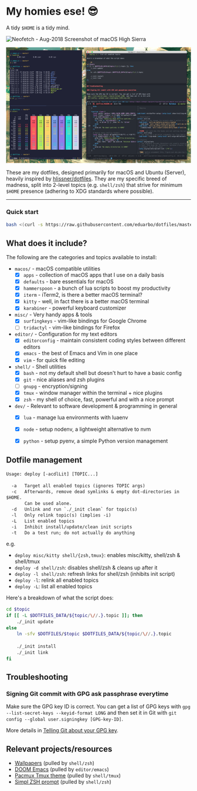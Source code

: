 # My homies ese! 😎

A tidy `$HOME` is a tidy mind.


![Neofetch - Aug-2018 Screenshot of macOS High Sierra](assets/neofetch.png)

![Workflow - Aug-2018 Screenshot of macOS High Sierra](assets/workflow.png)

These are my dotfiles, designed primarily for macOS and Ubuntu (Server), heavily
inspired by [hlissner/dotfiles](https://github.com/hlissner/dotfiles). They are
my specific breed of madness, split into 2-level topics (e.g. `shell/zsh`) that
strive for minimum `$HOME` presence (adhering to XDG standards where possible).

- - -

### Quick start

```sh
bash <(curl -s https://raw.githubusercontent.com/eduarbo/dotfiles/master/bootstrap.sh)
```

## What does it include?

The following are the categories and topics available to install:

- `macos/` - macOS compatible utilities
  - [X] `apps` - collection of macOS apps that I use on a daily basis
  - [X] `defaults` - bare essentials for macOS
  - [X] `hammerspoon` - a bunch of lua scripts to boost my productivity
  - [X] `iterm` - iTerm2, is there a better macOS terminal?
  - [X] `kitty` - well, in fact there is a better macOS terminal
  - [X] `karabiner` - powerful keyboard customizer

- `misc/` - Very handy apps & tools
  - [X] `surfingkeys` - vim-like bindings for Google Chrome
  - [ ] `tridactyl` - vim-like bindings for Firefox

- `editor/` - Configuration for my text editors
  - [X] `editorconfig` - maintain consistent coding styles between different editors
  - [X] `emacs` - the best of Emacs and Vim in one place
  - [X] `vim` - for quick file editing

- `shell/` - Shell utilities
  - [X] `bash` - not my default shell but doesn't hurt to have a basic config
  - [X] `git` - nice aliases and zsh plugins
  - [ ] `gnupg` - encryption/signing
  - [X] `tmux` - window manager within the terminal + nice plugins
  - [X] `zsh` - my shell of choice, fast, powerful and with a nice prompt

- `dev/` - Relevant to software development & programming in general
  - [X] `lua` - manage lua environments with luaenv
  - [X] `node` - setup nodenv, a lightweight alternative to nvm
  - [X] `python` - setup pyenv, a simple Python version management


## Dotfile management

```
Usage: deploy [-acdlLit] [TOPIC...]

  -a   Target all enabled topics (ignores TOPIC args)
  -c   Afterwards, remove dead symlinks & empty dot-directories in $HOME.
       Can be used alone.
  -d   Unlink and run `./_init clean` for topic(s)
  -l   Only relink topic(s) (implies -i)
  -L   List enabled topics
  -i   Inhibit install/update/clean init scripts
  -t   Do a test run; do not actually do anything
```

e.g.
+ `deploy misc/kitty shell/{zsh,tmux}`: enables misc/kitty, shell/zsh & shell/tmux
+ `deploy -d shell/zsh`: disables shell/zsh & cleans up after it
+ `deploy -l shell/zsh`: refresh links for shell/zsh (inhibits init script)
+ `deploy -l`: relink all enabled topics
+ `deploy -L`: list all enabled topics

Here's a breakdown of what the script does:

``` sh
cd $topic
if [[ -L $DOTFILES_DATA/${topic/\//.}.topic ]]; then
    ./_init update
else
    ln -sfv $DOTFILES/$topic $DOTFILES_DATA/${topic/\//.}.topic

    ./_init install
    ./_init link
fi
```

## Troubleshooting

### Signing Git commit with GPG ask passphrase everytime

Make sure the GPG key ID is correct. You can get a list of GPG keys with
`gpg --list-secret-keys --keyid-format LONG` and then set it in Git with
`git config --global user.signingkey [GPG-key-ID]`.

More details in [Telling Git about your GPG key](https://help.github.com/articles/telling-git-about-your-gpg-key/).

## Relevant projects/resources

+ [Wallpapers](https://drive.google.com/drive/folders/1FRy0ZOvau2A1Rp7hU8GE0dM8O_cIKhf-) (pulled by `shell/zsh`)
+ [DOOM Emacs](https://github.com/hlissner/doom-emacs) (pulled by `editor/emacs`)
+ [Pacmux Tmux theme](https://github.com/eduarbo/pacmux) (pulled by `shell/tmux`)
+ [Simpl ZSH prompt](https://github.com/eduarbo/simpl) (pulled by `shell/zsh`)
